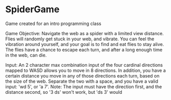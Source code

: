 # SpiderGame
Game created for an intro programming class

Game Objective:
Navigate the web as a spider with a limited view distance. Flies will randomly get stuck in your web, and vibrate.
You can feel the vibration around yourself, and your goal is to find and eat flies to stay alive. The flies have a
chance to escape each turn, and after a long enough time in the web, can die.

Input:
An 2 character max combination input of the four cardinal directions mapped to WASD allows you to move in 8 directions.
In addition, you have a certain distance you move in any of those directions each turn, based on the size of the web.
Separate the two with a space, and you have a valid input: 'wd 5', or 'a 7'. 
Note: The input must have the direction first, and the distance second, so '3 ds' won't work, but 'ds 3' would
